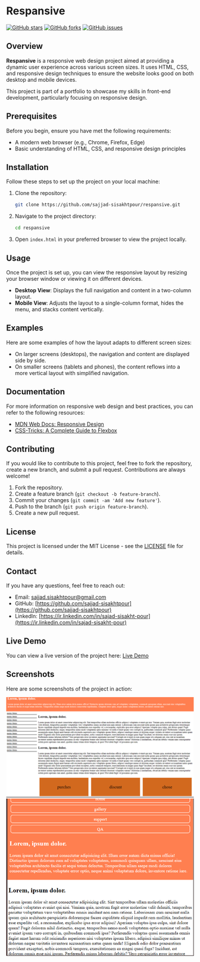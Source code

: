 # Respansive

[![GitHub stars](https://img.shields.io/github/stars/sajjad-sisakhtpour/respansive?style=social)](https://github.com/sajjad-sisakhtpour/respansive)
[![GitHub forks](https://img.shields.io/github/forks/sajjad-sisakhtpour/respansive?style=social)](https://github.com/sajjad-sisakhtpour/respansive)
[![GitHub issues](https://img.shields.io/github/issues/sajjad-sisakhtpour/respansive)](https://github.com/sajjad-sisakhtpour/respansive/issues)

## Overview

**Respansive** is a responsive web design project aimed at providing a dynamic user experience across various screen sizes. It uses HTML, CSS, and responsive design techniques to ensure the website looks good on both desktop and mobile devices.

This project is part of a portfolio to showcase my skills in front-end development, particularly focusing on responsive design.

## Prerequisites

Before you begin, ensure you have met the following requirements:

- A modern web browser (e.g., Chrome, Firefox, Edge)
- Basic understanding of HTML, CSS, and responsive design principles

## Installation

Follow these steps to set up the project on your local machine:

1. Clone the repository:

   ```bash
   git clone https://github.com/sajjad-sisakhtpour/respansive.git
   ```

2. Navigate to the project directory:

   ```bash
   cd respansive
   ```

3. Open `index.html` in your preferred browser to view the project locally.

## Usage

Once the project is set up, you can view the responsive layout by resizing your browser window or viewing it on different devices.

- **Desktop View**: Displays the full navigation and content in a two-column layout.
- **Mobile View**: Adjusts the layout to a single-column format, hides the menu, and stacks content vertically.

## Examples

Here are some examples of how the layout adapts to different screen sizes:

- On larger screens (desktops), the navigation and content are displayed side by side.
- On smaller screens (tablets and phones), the content reflows into a more vertical layout with simplified navigation.

## Documentation

For more information on responsive web design and best practices, you can refer to the following resources:

- [MDN Web Docs: Responsive Design](https://developer.mozilla.org/en-US/docs/Learn/CSS/CSS_layout/Responsive_Design)
- [CSS-Tricks: A Complete Guide to Flexbox](https://css-tricks.com/snippets/css/a-guide-to-flexbox/)

## Contributing

If you would like to contribute to this project, feel free to fork the repository, create a new branch, and submit a pull request. Contributions are always welcome!

1. Fork the repository.
2. Create a feature branch (`git checkout -b feature-branch`).
3. Commit your changes (`git commit -am 'Add new feature'`).
4. Push to the branch (`git push origin feature-branch`).
5. Create a new pull request.

## License

This project is licensed under the MIT License - see the [LICENSE](LICENSE) file for details.

## Contact

If you have any questions, feel free to reach out:

- Email: [sajjad.sisakhtpour@gmail.com](mailto:sajjad.sisakhtpour@gmail.com)
- GitHub: [https://github.com/sajjad-sisakhtpour](https://github.com/sajjad-sisakhtpour)
- LinkedIn: [https://ir.linkedin.com/in/sajad-sisakht-pour](https://ir.linkedin.com/in/sajad-sisakht-pour)

## Live Demo

You can view a live version of the project here: [Live Demo](https://sajjad-sisakhtpour.github.io/respansive)

## Screenshots

Here are some screenshots of the project in action:

![Screenshot 1](screenshots/Screenshot-1.png)
![Screenshot 2](screenshots/Screenshot-2.png)
